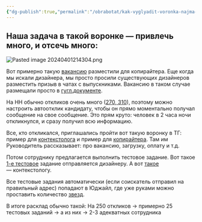 ```yaml
---
{"dg-publish":true,"permalink":"/obrabotat/kak-vyglyadit-voronka-najma-dlya-poiska-dizajnera-ili-kopirajtera/"}
---
```


## Наша задача в такой воронке — привлечь много, и отсечь много:
![Pasted image 20240401214304.png](/img/user/%D0%92%D0%BB%D0%BE%D0%B6%D0%B5%D0%BD%D0%B8%D1%8F/Pasted%20image%2020240401214304.png)

Вот примерно такую [вакансию](https://disk.yandex.ru/i/Pe7M1ICbgjjkyQ) разместили для копирайтера. Еще когда мы искали дизайнера, мы просто просили существующих дизайнеров разместить призыв в чатах с выпускниками. Вакансию в таком случае размещали просто в [гугл.документе](https://docs.google.com/document/d/1ix14hIf5AOVH2X_btCkHdKx4nFvpXoMUDDxzhuLc6PQ/edit#heading=h.dqcui94mw8k5).

На HH обычно откликов очень много ([270, 310](https://disk.yandex.ru/i/0DiD_gZPgBYBeg)), поэтому можно настроить автоотклик кандидату, чтобы он прямо моментально получал сообщение на свое сообщение. Это прям круто: человек в 2 часа ночи откликнулся, и сразу получил всю информацию. 

Все, кто откликался, приглашались пройти вот такую воронку в ТГ: пример для [контекстолога](https://mnlp.cc/mini?domain=voronka2&id=2)  и пример для [копирайтера](https://mnlp.cc/mini?domain=voronka2&id=5).  Там им Руководитель рассказывает: про вакансию, загрузку, оплату и т.д.

Потом сотруднику предлагается выполнить тестовое задание. Вот такое [1-е тестовое](https://docs.google.com/document/d/1a3GPuIxMdMYL-ZwFn6HBX7qMiSZaIQIIyqoUS4xrBas/edit?usp=drivesdk) задание отправляется дизайнеру. А вот [такое](https://docs.google.com/document/d/1kG9D7X--kgilhtpieO609zR3TRyaiXgATMwPBnDReEA/edit#heading=h.8lt401d0mpn6) — контекстологу.

Все тестовые задания автоматически (если соискатель отправил на правильный адрес) попадают в Юджайл, где уже руками можно проставить количество [звезд](https://mnlp.cc/mini?domain=voronka2&id=5). 

В итоге расклад обычно такой:
На 250 откликов → примерно 25 тестовых заданий → а из них → 2-3 адекватных сотрудника